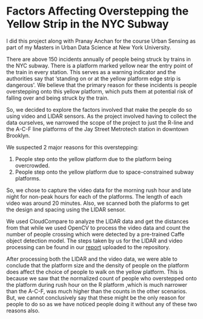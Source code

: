 # Factors Affecting Overstepping the Yellow Strip in the NYC Subway

I did this project along with Pranay Anchan for the course Urban Sensing as part of my Masters in Urban Data Science at New York University.

There are above 150 incidents annually of people being struck by trains in the NYC subway. There is a platform marked yellow near the entry point of the train in every station. This serves as a warning indicator and the authorities say that ‘standing on or at the yellow platform edge strip is dangerous'. We believe that the primary reason for these incidents is people overstepping onto this yellow platform, which puts them at potential risk of falling over and being struck by the train.

So, we decided to explore the factors involved that make the people do so using video and LIDAR sensors. As the project involved having to collect the data ourselves, we narrowed the scope of the project to just the R-line and the A-C-F line platforms of the Jay Street Metrotech station in downtown Brooklyn.

We suspected 2 major reasons for this overstepping:
1. People step onto the yellow platform due to the platform being overcrowded.
2. People step onto the yellow platform due to space-constrained subway platforms.

So, we chose to capture the video data for the morning rush hour and late night for non-peak hours for each of the platforms. The length of each video was around 20 minutes. Also, we scanned both the plaforms to get the design and spacing using the LIDAR sensor.

We used CloudCompare to analyze the LIDAR data and get the distances from that while we used OpenCV to process the video data and count the number of people crossing which were detected by a pre-trained Caffe object detection model. The steps taken by us for the LIDAR and video processing can be found in our [report](https://github.com/SohamMody/Factors_Influencing_Overstepping_the_Yellow_Strip_in_the_NYC_Subway/blob/master/Urban%20Sensing%20Project%20Report.pdf) uploaded to the repository. 

After processing both the LIDAR and the video data, we were able to conclude that the platform size and the density of people on the platform does affect the choice of people to walk on the yellow platform. This is because we saw that the normalized count of people who overstepped onto the platform during rush hour on the R platform ,which is much narrower than the A-C-F, was much higher than the counts in the other scenarios. But, we cannot conclusively say that these might be the only reason for people to do so as we have noticed people doing it without any of these two reasons also.
